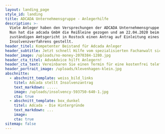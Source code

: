 ```yaml
---
layout: landing_page
style_id: landing
title: ADCADA Unternehmensgruppe - Anlegerhilfe
description: >-
  Viele Anleger haben den Versprechungen der ADCADA Unternehmensgruppe vertraut.
  Nun hat die adcada GmbH die Reißleine gezogen und am 22.04.2020 beim
  zuständigen Amtsgericht in Rostock einen Antrag auf Einleitung eines
  Insolvenzverfahrens gestellt.
header_titel: Kompetenter Beistand für Adcada Anleger
header_subtitle: Jetzt schnell Hilfe vom spezialisierten Fachanwalt sichern!
header_image: /uploads/no-money-2070384-1280.jpg
header_cta_titel: AdvoAdvice hilft Anlegern!
header_cta_text: Vereinbaren Sie einen Termin für eine kostenfrei telefonische Erstberatung.
header_portrait_image: /uploads/klevenhagen-klein.jpg
abschnitte:
  - abschnitt_template: weiss_bild_links
    titel: Adcada stellt Insolvenzantrag
    text_markdown: .....
    image: /uploads/insolvency-593750-640-1.jpg
    cta: true
  - abschnitt_template: box_dunkel
    titel: Adcada - Die Hintergründe
    text_markdown: ...
    image:
    cta: true
sitemap: false
---
```

